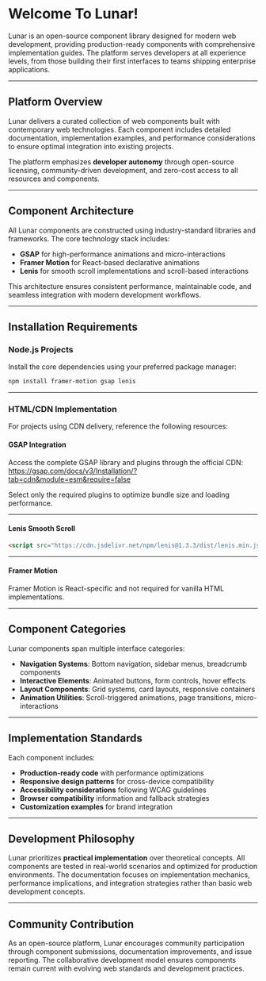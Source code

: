 # Welcome To Lunar!

Lunar is an open-source component library designed for modern web development, providing production-ready components with comprehensive implementation guides. The platform serves developers at all experience levels, from those building their first interfaces to teams shipping enterprise applications.

---

## Platform Overview

Lunar delivers a curated collection of web components built with contemporary web technologies. Each component includes detailed documentation, implementation examples, and performance considerations to ensure optimal integration into existing projects.

The platform emphasizes **developer autonomy** through open-source licensing, community-driven development, and zero-cost access to all resources and components.

---

## Component Architecture

All Lunar components are constructed using industry-standard libraries and frameworks. The core technology stack includes:

- **GSAP** for high-performance animations and micro-interactions
- **Framer Motion** for React-based declarative animations
- **Lenis** for smooth scroll implementations and scroll-based interactions

This architecture ensures consistent performance, maintainable code, and seamless integration with modern development workflows.

---

## Installation Requirements

### Node.js Projects

Install the core dependencies using your preferred package manager:

```bash
npm install framer-motion gsap lenis
```

---

### HTML/CDN Implementation

For projects using CDN delivery, reference the following resources:

#### GSAP Integration

Access the complete GSAP library and plugins through the official CDN:
https://gsap.com/docs/v3/Installation/?tab=cdn&module=esm&require=false

Select only the required plugins to optimize bundle size and loading performance.

---

#### Lenis Smooth Scroll

```html
<script src="https://cdn.jsdelivr.net/npm/lenis@1.3.3/dist/lenis.min.js"></script>
```

---

#### Framer Motion

Framer Motion is React-specific and not required for vanilla HTML implementations.

---

## Component Categories

Lunar components span multiple interface categories:

- **Navigation Systems**: Bottom navigation, sidebar menus, breadcrumb components
- **Interactive Elements**: Animated buttons, form controls, hover effects
- **Layout Components**: Grid systems, card layouts, responsive containers
- **Animation Utilities**: Scroll-triggered animations, page transitions, micro-interactions

---

## Implementation Standards

Each component includes:

- **Production-ready code** with performance optimizations
- **Responsive design patterns** for cross-device compatibility
- **Accessibility considerations** following WCAG guidelines
- **Browser compatibility** information and fallback strategies
- **Customization examples** for brand integration

---

## Development Philosophy

Lunar prioritizes **practical implementation** over theoretical concepts. All components are tested in real-world scenarios and optimized for production environments. The documentation focuses on implementation mechanics, performance implications, and integration strategies rather than basic web development concepts.

---

## Community Contribution

As an open-source platform, Lunar encourages community participation through component submissions, documentation improvements, and issue reporting. The collaborative development model ensures components remain current with evolving web standards and development practices.

```footer

```
